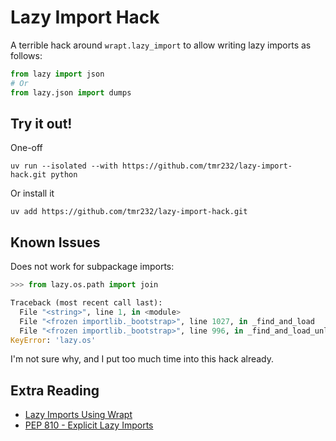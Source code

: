 # Lazy Import Hack

A terrible hack around `wrapt.lazy_import` to allow writing lazy imports as follows:

```python
from lazy import json
# Or
from lazy.json import dumps
```

## Try it out!

One-off

```shell
uv run --isolated --with https://github.com/tmr232/lazy-import-hack.git python
```

Or install it

```shell
uv add https://github.com/tmr232/lazy-import-hack.git
```

## Known Issues

Does not work for subpackage imports:

```python
>>> from lazy.os.path import join

Traceback (most recent call last):
  File "<string>", line 1, in <module>
  File "<frozen importlib._bootstrap>", line 1027, in _find_and_load
  File "<frozen importlib._bootstrap>", line 996, in _find_and_load_unlocked
KeyError: 'lazy.os'
```

I'm not sure why, and I put too much time into this hack already.


## Extra Reading

- [Lazy Imports Using Wrapt](https://grahamdumpleton.me/posts/2025/10/lazy-imports-using-wrapt/)
- [PEP 810 - Explicit Lazy Imports](https://peps.python.org/pep-0810/)